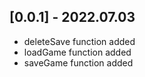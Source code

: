 ## [0.0.1] - 2022.07.03
- deleteSave function added
- loadGame function added
- saveGame function added